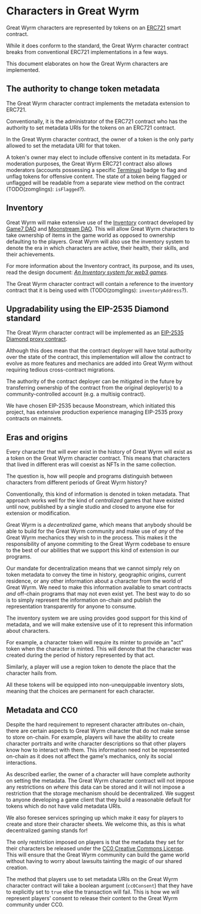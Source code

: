 # Characters in Great Wyrm

Great Wyrm characters are represented by tokens on an [ERC721](https://eips.ethereum.org/EIPS/eip-721)
smart contract.

While it does conform to the standard, the Great Wyrm character contract breaks from conventional ERC721
implementations in a few ways.

This document elaborates on how the Great Wyrm characters are implemented.

## The authority to change token metadata

The Great Wyrm character contract implements the metadata extension to ERC721.

Conventionally, it is the administrator of the ERC721 contract who has the authority to set metadata
URIs for the tokens on an ERC721 contract.

In the Great Wyrm character contract, the owner of a token is the only party allowed to set the metadata
URI for that token.

A token's owner may elect to include offensive content in its metadata. For moderation purposes, the
Great Wyrm ERC721 contract also allows moderators (accounts possessing a specific [Terminus](https://docs.moonstream.to/terminus/))
badge to flag and unflag tokens for offensive content. The state of a token being flagged or unflagged
will be readable from a separate view method on the contract (TODO(zomglings): `isFlagged`?).

## Inventory

Great Wyrm will make extensive use of the [Inventory](https://github.com/G7DAO/contracts/blob/a74ba464c81125956c4014eb0cd4051980988b9b/contracts/inventory/Inventory.sol)
contract developed by [Game7 DAO](https://game7.io) and [Moonstream DAO](https://moonstream.to). This
will allow Great Wyrm characters to take ownership of items in the game world as opposed to ownership
defaulting to the players. Great Wyrm will also use the inventory system to denote the era in which
characters are active, their health, their skills, and their achievements.

For more information about the Inventory contract, its purpose, and its uses, read the design document:
[*An Inventory system for web3 games*](https://docs.google.com/document/d/1Oa9I9b7t46_ngYp-Pady5XKEDW8M2NE9rI0GBRACZBI/edit?usp=sharing).

The Great Wyrm character contract will contain a reference to the inventory contract that it is being
used with (TODO(zomglings): `inventoryAddress`?).

## Upgradability using the EIP-2535 Diamond standard

The Great Wyrm character contract will be implemented as an [EIP-2535 Diamond proxy contract](https://eips.ethereum.org/EIPS/eip-2535).

Although this does mean that the contract deployer will have total authority over the state of the contract,
this implementation will allow the contract to evolve as more features and mechanics are added into Great
Wyrm without requiring tedious cross-contract migrations.

The authority of the contract deployer can be mitigated in the future by transferring ownership of
the contract from the original deployer(s) to a community-controlled account (e.g. a multisig contract).

We have chosen EIP-2535 because Moonstream, which initiated this project, has extensive production experience
managing EIP-2535 proxy contracts on mainnets.

## Eras and origins

Every character that will ever exist in the history of Great Wyrm will exist as a token on the Great Wyrm
character contract. This means that characters that lived in different eras will coexist as NFTs in the
same collection.

The question is, how will people and programs distinguish between characters from different periods of
Great Wyrm history?

Conventionally, this kind of information is denoted in token metadata. That approach works well for
the kind of *centralized* games that have existed until now, published by a single studio and closed
to anyone else for extension or modification.

Great Wyrm is a *decentralized* game, which means that anybody should be able to build for the Great
Wyrm community and make use of *any* of the Great Wyrm mechanics they wish to in the process. This makes
it the responsibility of anyone commiting to the Great Wyrm codebase to ensure to the best of our abilities
that we support this kind of extension in our programs.

Our mandate for decentralization means that we cannot simply rely on token metadata to convey the time
in history, geographic origins, current residence, or any other information about a character from the
world of Great Wyrm. We need to make this information available to smart contracts *and* off-chain programs
that may not even exist yet. The best way to do so is to simply represent the information on-chain and
publish the representation transparently for anyone to consume.

The inventory system we are using provides good support for this kind of metadata, and we will make
extensive use of it to represent this information about characters.

For example, a character token will require its minter to provide an "act" token when the character
is minted. This will denote that the character was created during the period of history represented
by that act.

Similarly, a player will use a region token to denote the place that the character hails from.

All these tokens will be equipped into non-unequippable inventory slots, meaning that the choices
are permanent for each character.

## Metadata and CC0

Despite the hard requirement to represent character attributes on-chain, there are certain aspects to
Great Wyrm character that do not make sense to store on-chain. For example, players will have the ability
to create character portraits and write character descriptions so that other players know how to interact
with them. This information need not be represented on-chain as it does not affect the game's mechanics,
only its social interactions.

As described earlier, the owner of a character will have complete authority on setting the metadata.
The Great Wyrm character contract will not impose any restrictions on *where* this data can be stored
and it will not impose a restriction that the storage mechanism should be decentralized. We suggest to
anyone developing a game client that they build a reasonable default for tokens which do not have valid
metadata URIs.

We also foresee services springing up which make it easy for players to create and store their character
sheets. We welcome this, as this is what decentralized gaming stands for!

The only restriction imposed on players is that the metadata they set for their characters be released
under the [CC0 Creative Commons License](https://creativecommons.org/share-your-work/public-domain/cc0/).
This will ensure that the Great Wyrm community can build the game world without having to worry about
lawsuits tainting the magic of our shared creation.

The method that players use to set metadata URIs on the Great Wyrm character contract will take a boolean
argument (`cc0Consent`) that they have to explicitly set to `true` else the transaction will fail. This
is how we will represent players' consent to release their content to the Great Wyrm community under
CC0.
